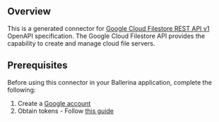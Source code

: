 ## Overview
This is a generated connector for [Google Cloud Filestore REST API v1](https://cloud.google.com/filestore/docs/reference/rest) OpenAPI specification.
The Google Cloud Filestore API provides the capability to create and manage cloud file servers.

## Prerequisites
Before using this connector in your Ballerina application, complete the following:
1. Create a [Google account](https://accounts.google.com/signup)
2. Obtain tokens - Follow [this guide](https://developers.google.com/identity/protocols/oauth2)
